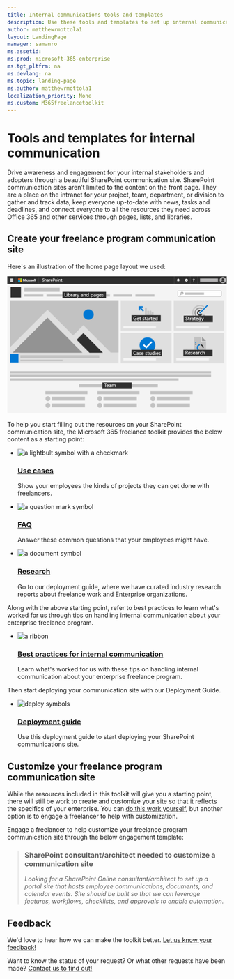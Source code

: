 ```yaml
---
title: Internal communications tools and templates 
description: Use these tools and templates to set up internal communications about an enterprise freelancer program.
author: matthewrmottola1
layout: LandingPage
manager: samanro
ms.assetid: 
ms.prod: microsoft-365-enterprise
ms.tgt_pltfrm: na
ms.devlang: na
ms.topic: landing-page
ms.author: matthewrmottola1
localization_priority: None 
ms.custom: M365freelancetoolkit
---
```

Tools and templates for internal communication
==============================================

Drive awareness and engagement for your internal stakeholders and adopters through a beautiful SharePoint communication site. SharePoint communication sites aren’t limited to the content on the front page. They are a place on the intranet for your project, team, department, or division to gather and track data, keep everyone up-to-date with news, tasks and deadlines, and connect everyone to all the resources they need across Office 365 and other services through pages, lists, and libraries. 

Create your freelance program communication site
---------------------------------------------------

Here's an illustration of the home page layout we used:

![SharePoint communications site with hero and people web parts](media/M365-Freelance-Toolkit-comm-site-expanded-520px.png)

To help you start filling out the resources on your SharePoint communication site, the Microsoft 365 freelance toolkit provides the below content as a starting point:

<ul class="panelContent cardsF">
    <li>
        <div class="cardSize">
            <div class="cardPadding">
                <div class="card">
                    <div class="cardImageOuter">
                        <div class="cardImage">
                            <img src="https://docs.microsoft.com/en-us/office/media/icons/lightbulb-idea-capture-blue.svg" alt="a lightbult symbol with a checkmark" />
                        </div>
                    </div>
                    <div class="cardText">
                        <h3><a href="media\downloads\CaseStudies.pdf">Use cases</a></h3>
                        <p>Show your employees the kinds of projects they can get done with freelancers.</p>
                    </div>
                </div>
            </div>
        </div>
    </li>
    <li>
        <div class="cardSize">
            <div class="cardPadding">
                <div class="card">
                    <div class="cardImageOuter">
                        <div class="cardImage">
                            <img src="https://docs.microsoft.com/en-us/office/media/icons/help.svg" alt="a question mark symbol" />
                        </div>
                    </div>
                    <div class="cardText">
                        <h3><a href="media\downloads\FrequentlyAskedQuestions.pdf">FAQ</a></h3>
                        <p>Answer these common questions that your employees might have.</p>
                    </div>
                </div>
            </div>
        </div>
    </li>
    <li>
        <div class="cardSize">
            <div class="cardPadding">
                <div class="card">
                    <div class="cardImageOuter">
                        <div class="cardImage">
                            <img src="https://docs.microsoft.com/en-us/office/media/icons/document.svg" alt="a document symbol" />
                        </div>
                    </div>
                    <div class="cardText">
                        <h3><a href="internalcommunicationdownload.md">Research</a></h3>
                        <p>Go to our deployment guide, where we have curated industry research reports about freelance work and Enterprise organizations.</p>
                    </div>
                </div>
            </div>
        </div>
    </li>
</ul>

Along with the above starting point, refer to best practices to learn what's worked for us through tips on handling internal communication about your enterprise freelance program.

<ul class="panelContent cardsF cols cols2">
    <li>
        <div class="cardSize">
            <div class="cardPadding">
                <div class="card">
                    <div class="cardImageOuter">
                        <div class="cardImage">
                            <img src="https://docs.microsoft.com/en-us/office/media/icons/best-practices-blue.svg" alt="a ribbon" />
                        </div>
                    </div>
                    <div class="cardText">
                        <h3><a href="internalcommunicationbestpractices.md">Best practices for internal communication</a></h3>
                        <p>Learn what's worked for us with these tips on handling internal communication about your enterprise freelance program.</p>
                    </div>
                </div>
            </div>
        </div>
    </li>
</ul>

Then start deploying your communication site with our Deployment Guide.  

<ul class="panelContent cardsF cols cols2">
    <li>
        <div class="cardSize">
            <div class="cardPadding">
                <div class="card">
                    <div class="cardImageOuter">
                        <div class="cardImage">
                            <img src="https://docs.microsoft.com/en-us/office/media/icons/deploy-blue.svg" alt="deploy symbols" />
                        </div>
                    </div>
                    <div class="cardText">
                        <h3><a href="internalcommunicationdownload.md">Deployment guide</a></h3>
                        <p>Use this deployment guide to start deploying your SharePoint communications site.</p>
                    </div>
                </div>
            </div>
        </div>
    </li>
</ul>


Customize your freelance program communication site
---------------------------------------------------

While the resources included in this toolkit will give you a starting point, there will still be work to create and customize your site so that it reflects the specifics of your enterprise. You can [do this work yourself](https://support.office.com/article/320b43e5-b047-4fda-8381-f61e8ac7f59b), but another option is to engage a freelancer to help with customization.

Engage a freelancer to help customize your freelance program communication site through the below engagement template:


> ### SharePoint consultant/architect needed to customize a communication site
> *Looking for a SharePoint Online consultant/architect to set up a portal site that hosts employee communications, documents, and calendar events. Site should be built so that we can leverage features, workflows, checklists, and approvals to enable automation.*

Feedback
--------------------
We'd love to hear how we can make the toolkit better. [Let us know your feedback!](https://forms.office.com/Pages/ResponsePage.aspx?id=v4j5cvGGr0GRqy180BHbRyFR4rWSfFFLorGIaWbYznpUN0k2SVVTWEg0MVIzVFVTTkM5QzRFSlhSQS4u)

Want to know the status of your request? Or what other requests have been made? [Contact us to find out!](https://forms.office.com/Pages/ResponsePage.aspx?id=v4j5cvGGr0GRqy180BHbRyFR4rWSfFFLorGIaWbYznpUNDdHSU1YQjdVRlMyQlNCUUhDWVlJTkMwTS4u) 